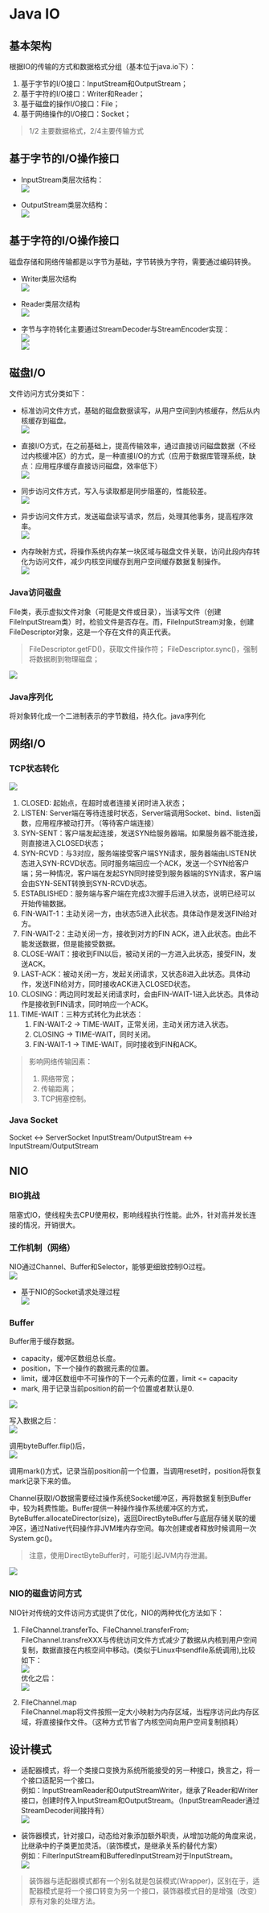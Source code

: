 # Java IO
## 基本架构
根据IO的传输的方式和数据格式分组（基本位于java.io下）：
1. 基于字节的I/O接口：InputStream和OutputStream；
2. 基于字符的I/O接口：Writer和Reader；
3. 基于磁盘的操作I/O接口：File；
4. 基于网络操作的I/O接口：Socket；
> 1/2 主要数据格式，2/4主要传输方式

## 基于字节的I/O操作接口
- InputStream类层次结构：<br>
![](/images/java/javaio/javaio-inputstream.PNG)

- OutputStream类层次结构：<br>
![](/images/java/javaio/javaio-outputstream.PNG)

## 基于字符的I/O操作接口
磁盘存储和网络传输都是以字节为基础，字节转换为字符，需要通过编码转换。
- Writer类层次结构<br>
![](/images/java/javaio/javaio-writer.PNG)

- Reader类层次结构<br>
![](/images/java/javaio/javaio-reader.PNG)

- 字节与字符转化主要通过StreamDecoder与StreamEncoder实现：<br>
![](/images/java/javaio/javaio-encoder.PNG)<br>
![](/images/java/javaio/javaio-encoder.PNG)

## 磁盘I/O
文件访问方式分类如下：
- 标准访问文件方式，基础的磁盘数据读写，从用户空间到内核缓存，然后从内核缓存到磁盘。<br>
![](/images/java/javaio/javaio-standio.PNG)

- 直接I/O方式，在之前基础上，提高传输效率，通过直接访问磁盘数据（不经过内核缓冲区）的方式，是一种直接I/O的方式（应用于数据库管理系统，缺点：应用程序缓存直接访问磁盘，效率低下）<br>
![](/images/java/javaio/javaio-directio.PNG)

- 同步访问文件方式，写入与读取都是同步阻塞的，性能较差。<br>
![](/images/java/javaio/javaio-syn.PNG)

- 异步访问文件方式，发送磁盘读写请求，然后，处理其他事务，提高程序效率。<br>
![](/images/java/javaio/javaio-asyn.PNG)

- 内存映射方式，将操作系统内存某一块区域与磁盘文件关联，访问此段内存转化为访问文件，减少内核空间缓存到用户空间缓存数据复制操作。<br>
![](/images/java/javaio/javaio-mmap.PNG)

### Java访问磁盘
File类，表示虚拟文件对象（可能是文件或目录），当读写文件（创建FileInputStream类）时，检验文件是否存在。而，FileInputStream对象，创建FileDescriptor对象，这是一个存在文件的真正代表。
> FileDescriptor.getFD()，获取文件操作符；
> FileDescriptor.sync()，强制将数据刷到物理磁盘；

![](/images/java/javaio/javaio-hdjava.PNG)

### Java序列化
将对象转化成一个二进制表示的字节数组，持久化。java序列化

## 网络I/O
### TCP状态转化
![](/images/java/javaio/javaio-tcpstatus.PNG) <br>
1. CLOSED: 起始点，在超时或者连接关闭时进入状态；
2. LISTEN: Server端在等待连接时状态，Server端调用Socket、bind、listen函数，应用程序被动打开。（等待客户端连接）
3. SYN-SENT：客户端发起连接，发送SYN给服务器端。如果服务器不能连接，则直接进入CLOSED状态；
4. SYN-RCVD：与3对应，服务端接受客户端SYN请求，服务器端由LISTEN状态进入SYN-RCVD状态。同时服务端回应一个ACK，发送一个SYN给客户端；另一种情况，客户端在发起SYN同时接受到服务器端的SYN请求，客户端会由SYN-SENT转换到SYN-RCVD状态。
5. ESTABLISHED：服务端与客户端在完成3次握手后进入状态，说明已经可以开始传输数据。
6. FIN-WAIT-1：主动关闭一方，由状态5进入此状态。具体动作是发送FIN给对方。
7. FIN-WAIT-2：主动关闭一方，接收到对方的FIN ACK，进入此状态。由此不能发送数据，但是能接受数据。
8. CLOSE-WAIT：接收到FIN以后，被动关闭的一方进入此状态，接受FIN，发送ACK。
9. LAST-ACK：被动关闭一方，发起关闭请求，又状态8进入此状态。具体动作，发送FIN给对方，同时接收ACK进入CLOSED状态。
10. CLOSING：两边同时发起关闭请求时，会由FIN-WAIT-1进入此状态。具体动作是接收到FIN请求，同时响应一个ACK。
11. TIME-WAIT：三种方式转化为此状态：
    1. FIN-WAIT-2 -> TIME-WAIT，正常关闭，主动关闭方进入状态。
    2. CLOSING -> TIME-WAIT，同时关闭。
    3. FIN-WAIT-1 -> TIME-WAIT，同时接收到FIN和ACK。
    
> 影响网络传输因素：
> 1. 网络带宽；
> 2. 传输距离；
> 3. TCP拥塞控制。

### Java Socket
Socket <-> ServerSocket
InputStream/OutputStream <-> InputStream/OutputStream


## NIO
### BIO挑战
阻塞式IO，使线程失去CPU使用权，影响线程执行性能。此外，针对高并发长连接的情况，开销很大。

### 工作机制（网络）
NIO通过Channel、Buffer和Selector，能够更细致控制IO过程。<br>
![](/images/java/javaio/javaio-nio.PNG)

- 基于NIO的Socket请求处理过程 <br>
![](/images/java/javaio/javaio-niosocket.PNG)


### Buffer
Buffer用于缓存数据。
- capacity，缓冲区数组总长度。
- position，下一个操作的数据元素的位置。
- limit，缓冲区数组中不可操作的下一个元素的位置，limit <= capacity
- mark, 用于记录当前position的前一个位置或者默认是0.

![](/images/java/javaio/javaio-buffer1.PNG)

写入数据之后：<br>
![](/images/java/javaio/javaio-buffer2.PNG)

调用byteBuffer.flip()后，<br>
![](/images/java/javaio/javaio-buffer3.PNG)

调用mark()方式，记录当前position前一个位置，当调用reset时，position将恢复mark记录下来的值。

Channel获取I/O数据需要经过操作系统Socket缓冲区，再将数据复制到Buffer中，较为耗费性能。Buffer提供一种操作操作系统缓冲区的方式，ByteBuffer.allocateDirector(size)，返回DirectByteBuffer与底层存储关联的缓冲区，通过Native代码操作非JVM堆内存空间。每次创建或者释放时候调用一次System.gc()。
> 注意，使用DirectByteBuffer时，可能引起JVM内存泄漏。

![](/images/java/javaio/javaio-bytebuffer.PNG)

### NIO的磁盘访问方式
NIO针对传统的文件访问方式提供了优化，NIO的两种优化方法如下：
1. FileChannel.transferTo、FileChannel.transferFrom;<br>
FileChannel.transfreXXX与传统访问文件方式减少了数据从内核到用户空间复制，数据直接在内核空间中移动。(类似于Linux中sendfile系统调用),比较如下：<br>
![](/images/java/javaio/javaio-nio-tradition.PNG)<br>
优化之后：<br>
![](/images/java/javaio/javaio-nio-filechannel.PNG)

2. FileChannel.map <br>
FileChannel.map将文件按照一定大小映射为内存区域，当程序访问此内存区域，将直接操作文件。（这种方式节省了内核空间向用户空间复制损耗）

## 设计模式
- 适配器模式，将一个类接口变换为系统所能接受的另一种接口，换言之，将一个接口适配另一个接口。<br>
  例如：InputStreamReader和OutputStreamWriter，继承了Reader和Writer接口，创建时传入InputStream和OutputStream。（InputStreamReader通过StreamDecoder间接持有）<br>
  ![](/images/java/javaio/javaio-adapter.PNG)

- 装饰器模式，针对接口，动态给对象添加额外职责，从增加功能的角度来说，比继承中的子类更加灵活。（装饰模式，是继承关系的替代方案）<br>
  例如：FilterInputStream和BufferedInputStream对于InputStream。<br>
  ![](/images/java/javaio/javaio-decorater.PNG)

> 装饰器与适配器模式都有一个别名就是包装模式(Wrapper)，区别在于，适配器模式是将一个接口转变为另一个接口，装饰器模式目的是增强（改变）原有对象的处理方法。
